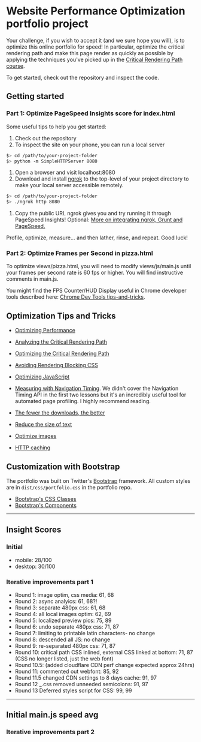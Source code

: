 # Website Performance Optimization portfolio project

Your challenge, if you wish to accept it (and we sure hope you will), is to optimize this online portfolio for speed! In particular, optimize the critical rendering path and make this page render as quickly as possible by applying the techniques you've picked up in the [Critical Rendering Path course](https://www.udacity.com/course/ud884).

To get started, check out the repository and inspect the code.

## Getting started

### Part 1: Optimize PageSpeed Insights score for index.html

Some useful tips to help you get started:

1. Check out the repository
1. To inspect the site on your phone, you can run a local server

  ```bash
  $> cd /path/to/your-project-folder
  $> python -m SimpleHTTPServer 8080
  ```

1. Open a browser and visit localhost:8080
1. Download and install [ngrok](https://ngrok.com/) to the top-level of your project directory to make your local server accessible remotely.

  ``` bash
  $> cd /path/to/your-project-folder
  $> ./ngrok http 8080
  ```

1. Copy the public URL ngrok gives you and try running it through PageSpeed Insights! Optional: [More on integrating ngrok, Grunt and PageSpeed.](http://www.jamescryer.com/2014/06/12/grunt-pagespeed-and-ngrok-locally-testing/)

Profile, optimize, measure... and then lather, rinse, and repeat. Good luck!

### Part 2: Optimize Frames per Second in pizza.html

To optimize views/pizza.html, you will need to modify views/js/main.js until your frames per second rate is 60 fps or higher. You will find instructive comments in main.js.

You might find the FPS Counter/HUD Display useful in Chrome developer tools described here: [Chrome Dev Tools tips-and-tricks](https://developer.chrome.com/devtools/docs/tips-and-tricks).

## Optimization Tips and Tricks

* [Optimizing Performance](https://developers.google.com/web/fundamentals/performance/ "web performance")

* [Analyzing the Critical Rendering Path](https://developers.google.com/web/fundamentals/performance/critical-rendering-path/analyzing-crp.html "analyzing crp")

* [Optimizing the Critical Rendering Path](https://developers.google.com/web/fundamentals/performance/critical-rendering-path/optimizing-critical-rendering-path.html "optimize the crp!")
* [Avoiding Rendering Blocking CSS](https://developers.google.com/web/fundamentals/performance/critical-rendering-path/render-blocking-css.html "render blocking css")
* [Optimizing JavaScript](https://developers.google.com/web/fundamentals/performance/critical-rendering-path/adding-interactivity-with-javascript.html "javascript")
* [Measuring with Navigation Timing](https://developers.google.com/web/fundamentals/performance/critical-rendering-path/measure-crp.html "nav timing api"). We didn't cover the Navigation Timing API in the first two lessons but it's an incredibly useful tool for automated page profiling. I highly recommend reading.
* [The fewer the downloads, the better](https://developers.google.com/web/fundamentals/performance/optimizing-content-efficiency/eliminate-downloads.html)
* [Reduce the size of text](https://developers.google.com/web/fundamentals/performance/optimizing-content-efficiency/optimize-encoding-and-transfer.html)
* [Optimize images](https://developers.google.com/web/fundamentals/performance/optimizing-content-efficiency/image-optimization.html)
* [HTTP caching](https://developers.google.com/web/fundamentals/performance/optimizing-content-efficiency/http-caching.html)

## Customization with Bootstrap

The portfolio was built on Twitter's [Bootstrap](http://getbootstrap.com/) framework. All custom styles are in `dist/css/portfolio.css` in the portfolio repo.

* [Bootstrap's CSS Classes](http://getbootstrap.com/css/)
* [Bootstrap's Components](http://getbootstrap.com/components/)

---

## Insight Scores

### Initial

* mobile: 28/100
* desktop: 30/100

### Iterative improvements part 1

* Round 1: image optim, css media: 61, 68
* Round 2: async analyics: 61, 68?!
* Round 3: separate 480px css: 61, 68
* Round 4: all local images optim: 62, 69
* Round 5: localized preview pics: 75, 89
* Round 6: undo separate 480px css: 71, 87
* Round 7: limiting to printable latin characters- no change
* Round 8: descended all JS: no change
* Round 9: re-separated 480px css: 71, 87
* Round 10: critical path CSS inlined, external CSS linked at bottom: 71, 87 (CSS no longer listed, just the web font)
* Round 10.5: (added cloudflare CDN perf change expected approx 24hrs)
* Round 11: commented out webfont: 85, 92
* Round 11.5 changed CDN settings to 8 days cache: 91, 97
* Round 12 _.css removed unneeded semicolons: 91, 97
* Round 13 Deferred styles script for CSS: 99, 99

---

## Initial main.js speed avg

### Iterative improvements part 2